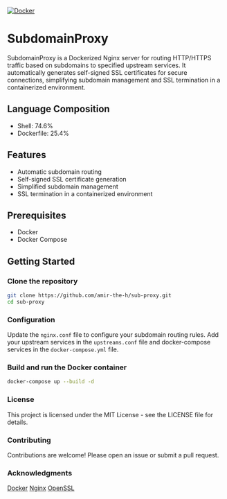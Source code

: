 [![Docker](https://github.com/amir-the-h/sub-proxy/actions/workflows/docker-publish.yml/badge.svg?branch=main)](https://github.com/amir-the-h/sub-proxy/actions/workflows/docker-publish.yml)
# SubdomainProxy

SubdomainProxy is a Dockerized Nginx server for routing HTTP/HTTPS traffic based on subdomains to specified upstream services. It automatically generates self-signed SSL certificates for secure connections, simplifying subdomain management and SSL termination in a containerized environment.

## Language Composition

- Shell: 74.6%
- Dockerfile: 25.4%

## Features

- Automatic subdomain routing
- Self-signed SSL certificate generation
- Simplified subdomain management
- SSL termination in a containerized environment

## Prerequisites

- Docker
- Docker Compose

## Getting Started

### Clone the repository

```bash
git clone https://github.com/amir-the-h/sub-proxy.git
cd sub-proxy
```

### Configuration
Update the `nginx.conf` file to configure your subdomain routing rules.
Add your upstream services in the `upstreams.conf` file and docker-compose services in the `docker-compose.yml` file.

### Build and run the Docker container
```bash
docker-compose up --build -d
```

### License
This project is licensed under the MIT License - see the LICENSE file for details.

### Contributing
Contributions are welcome! Please open an issue or submit a pull request.

### Acknowledgments
[Docker](https://www.docker.com/)
[Nginx](https://www.nginx.com/)
[OpenSSL](https://www.openssl.org/)
